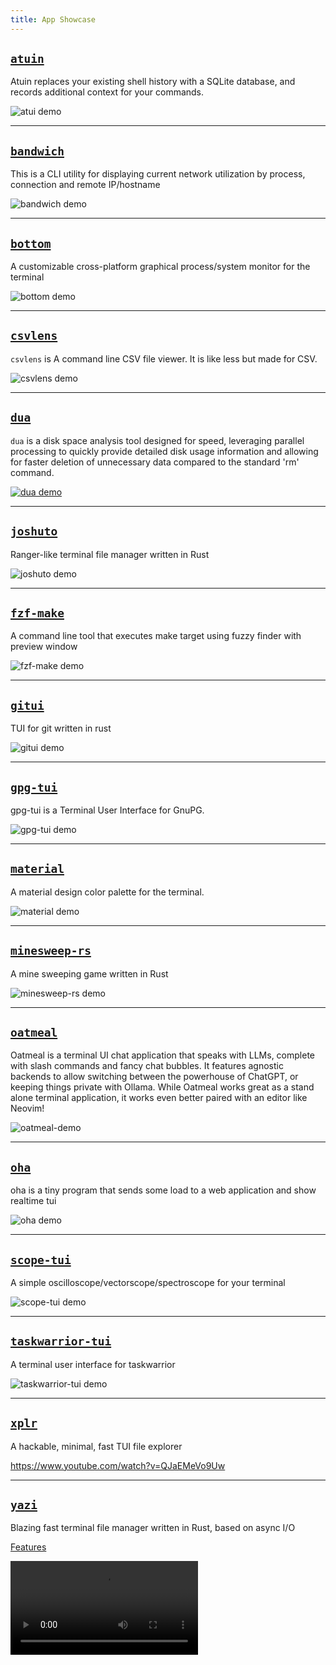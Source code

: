 ```yaml
---
title: App Showcase
---
```


## [`atuin`](https://github.com/atuinsh/atuin)

Atuin replaces your existing shell history with a SQLite database, and records additional context
for your commands.

![atui demo](https://github.com/atuinsh/atuin/blob/main/demo.gif?raw=true)

---

## [`bandwich`](https://github.com/imsnif/bandwhich)

This is a CLI utility for displaying current network utilization by process, connection and remote
IP/hostname

![bandwich demo](https://github.com/imsnif/bandwhich/blob/main/res/demo.gif?raw=true)

---

## [`bottom`](https://github.com/ClementTsang/bottom)

A customizable cross-platform graphical process/system monitor for the terminal

![bottom demo](https://github.com/ClementTsang/bottom/blob/master/assets/demo.gif?raw=true)

---

## [`csvlens`](https://github.com/YS-L/csvlens)

`csvlens` is A command line CSV file viewer. It is like less but made for CSV.

<!-- This is in the public folder not the app folder as it causes astro to crash during processing
See https://github.com/withastro/astro/issues/8886 -->

![csvlens demo](/csvlens.gif)

---

## [`dua`](https://github.com/Byron/dua-cli)

`dua` is a disk space analysis tool designed for speed, leveraging parallel processing to quickly
provide detailed disk usage information and allowing for faster deletion of unnecessary data
compared to the standard 'rm' command.

[![dua demo](https://asciinema.org/a/kDnXUOeqBxZVMoWuFNqzfpeey.svg)](https://asciinema.org/a/kDnXUOeqBxZVMoWuFNqzfpeey)

---

## [`joshuto`](https://github.com/kamiyaa/joshuto)

Ranger-like terminal file manager written in Rust

![joshuto demo](https://github.com/kamiyaa/joshuto/raw/main/screenshot.png?raw=true)

---

## [`fzf-make`](https://github.com/kyu08/fzf-make)

A command line tool that executes make target using fuzzy finder with preview window

![fzf-make demo](https://raw.githubusercontent.com/kyu08/fzf-make/main/static/demo.gif)

---

## [`gitui`](https://github.com/extrawurst/gitui)

TUI for git written in rust

![gitui demo](https://github.com/extrawurst/gitui/blob/master/demo.gif?raw=true)

---

## [`gpg-tui`](https://github.com/orhun/gpg-tui)

gpg-tui is a Terminal User Interface for GnuPG.

![gpg-tui demo](https://github.com/orhun/gpg-tui/blob/master/demo/gpg-tui-scrolling_rows.gif?raw=true)

---

## [`material`](https://crates.io/crates/material)

A material design color palette for the terminal.

![material demo](https://camo.githubusercontent.com/92cd9a40d68173168c9901c1709fcb80c57eaf73098a567bf7d074ebc9a6723b/68747470733a2f2f692e6962622e636f2f324d444b6d68372f53637265656e73686f742d323032322d30382d30322d61742d31362d34332d31322e706e67)

---

## [`minesweep-rs`](https://github.com/cpcloud/minesweep-rs)

A mine sweeping game written in Rust

![minesweep-rs demo](https://github.com/cpcloud/minesweep-rs/blob/main/demo.gif?raw=true)

---

## [`oatmeal`](https://github.com/dustinblackman/oatmeal/)

Oatmeal is a terminal UI chat application that speaks with LLMs, complete with slash commands and
fancy chat bubbles. It features agnostic backends to allow switching between the powerhouse of
ChatGPT, or keeping things private with Ollama. While Oatmeal works great as a stand alone terminal
application, it works even better paired with an editor like Neovim!

![oatmeal-demo](https://github.com/dustinblackman/oatmeal/assets/5246169/9ee5e910-4eff-4deb-8065-aeab8bfe6b00)

---

## [`oha`](https://github.com/hatoo/oha/)

oha is a tiny program that sends some load to a web application and show realtime tui

![oha demo](https://github.com/hatoo/oha/blob/master/demo.gif?raw=true)

---

## [`scope-tui`](https://github.com/alemidev/scope-tui)

A simple oscilloscope/vectorscope/spectroscope for your terminal

![scope-tui demo](https://camo.githubusercontent.com/144d96875a367bd55d8cc2343da2479aefea9925106b71d9e73aa9bebc57c33f/68747470733a2f2f63646e2e616c656d692e6465762f73636f70652d7475692d776964652e706e67)

---

## [`taskwarrior-tui`](https://github.com/kdheepak/taskwarrior-tui)

A terminal user interface for taskwarrior

![taskwarrior-tui demo](https://user-images.githubusercontent.com/1813121/159858280-3ca31e9a-fc38-4547-a92d-36a7758cf5dc.gif)

---

## [`xplr`](https://github.com/sayanarijit/xplr)

A hackable, minimal, fast TUI file explorer

<https://www.youtube.com/watch?v=QJaEMeVo9Uw>

---

## [`yazi`](https://yazi-rs.github.io)

Blazing fast terminal file manager written in Rust, based on async I/O

[Features](https://yazi-rs.github.io/features)

<video controls>
  <source src="https://github.com/sxyazi/yazi/assets/17523360/92ff23fa-0cd5-4f04-b387-894c12265cc7" type="video/mp4">
  Your browser does not support the video tag.
</video>
